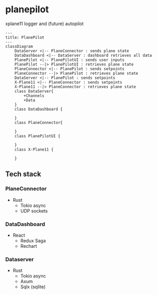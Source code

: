 # planepilot
xplane11 logger and (future) autopilot

```mermaid
---
title: PlanePilot
---
classDiagram
    DataServer <|-- PlaneConnector : sends plane state
    DataDashboard <|-- DataServer : dashboard retrieves all data
    PlanePilot <|-- PlanePilotUI : sends user inputs
    PlanePilot --|> PlanePilotUI : retrieves plane state
    PlaneConnector <|-- PlanePilot : sends setpoints
    PlaneConnector --|> PlanePilot : retrieves plane state
    DataServer <|-- PlanePilot : sends setpoints
    X-Plane11 <|-- PlaneConnector : sends setpoints
    X-Plane11 --|> PlaneConnector : retrieves plane state
    class DataServer{
        +Channels
        +Data
    }
    class DataDashboard {

    }
    class PlaneConnector{

    }
    class PlanePilotUI {

    }
    class X-Plane11 {

    }
```

## Tech stack

### PlaneConnector
* Rust
  * Tokio async
  * UDP sockets   

### DataDashboard
* React
  * Redux Saga
  * Rechart

###  Dataserver
* Rust
  * Tokio async
  * Axum
  * Sqlx (sqlite)
